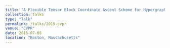 ```yaml
---
title: "A Flexible Tensor Block Coordinate Ascent Scheme for Hypergraph Matching"
collection: talks
type: "Talk"
permalink: /talks/2015-cvpr
venue: "CVPR"
date: 2015-07-05
location: "Boston, Massachusetts"
---
```

